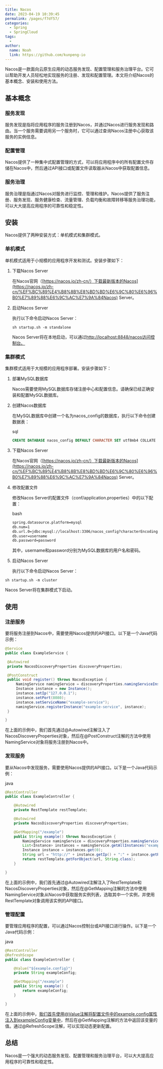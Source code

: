 ```yaml
---
title: Nacos
date: 2023-04-19 10:39:45
permalink: /pages/f7df57/
categories:
  - Spring
  - SpringCloud
tags:
  - 
author: 
  name: Noah
  link: https://github.com/kunpeng-io
---
```

Nacos是一款面向云原生应用的动态服务发现、配置管理和服务治理平台。它可以帮助开发人员轻松地实现服务的注册、发现和配置管理。本文将介绍Nacos的基本概念、安装和使用方法。

基本概念
----

### 服务发现

服务发现是指将应用程序的服务注册到Nacos，并通过Nacos进行服务发现和路由。当一个服务需要调用另一个服务时，它可以通过查询Nacos注册中心获取该服务的实例信息。

### 配置管理

Nacos提供了一种集中式配置管理的方式，可以将应用程序中的所有配置文件存储在Nacos中，然后通过API接口或配置文件读取器从Nacos中获取配置信息。

### 服务治理

服务治理是指通过Nacos对服务进行监控、管理和维护。Nacos提供了服务注册、服务发现、服务健康检查、流量管理、负载均衡和故障转移等服务治理功能，可以大大提高应用程序的可靠性和稳定性。

安装
--

Nacos提供了两种安装方式：单机模式和集群模式。

### 单机模式

单机模式适用于小规模的应用程序开发和测试。安装步骤如下：

1.  下载Nacos Server

    在Nacos官网（[https://nacos.io/zh-cn/）下载最新版本的Nacos](https://nacos.io/zh-cn/%EF%BC%89%E4%B8%8B%E8%BD%BD%E6%9C%80%E6%96%B0%E7%89%88%E6%9C%AC%E7%9A%84Nacos) Server。

2.  启动Nacos Server

    执行以下命令启动Nacos Server：

    `sh startup.sh -m standalone`

    Nacos Server将在本地启动，可以通过[http://localhost:8848/nacos访问控制台。](http://localhost:8848/nacos%E8%AE%BF%E9%97%AE%E6%8E%A7%E5%88%B6%E5%8F%B0%E3%80%82)


### 集群模式

集群模式适用于大规模的应用程序部署。安装步骤如下：

1.  部署MySQL数据库

    Nacos需要使用MySQL数据库存储注册中心和配置信息。请确保已经正确安装和配置MySQL数据库。

2.  创建Nacos数据库

    在MySQL数据库中创建一个名为nacos\_config的数据库，执行以下命令创建数据表：

    sql

    ```sql
    CREATE DATABASE nacos_config DEFAULT CHARACTER SET utf8mb4 COLLATE utf8mb4_general_ci;
    ```

3.  下载Nacos Server

    在Nacos官网（[https://nacos.io/zh-cn/）下载最新版本的Nacos](https://nacos.io/zh-cn/%EF%BC%89%E4%B8%8B%E8%BD%BD%E6%9C%80%E6%96%B0%E7%89%88%E6%9C%AC%E7%9A%84Nacos) Server。

4.  修改配置文件

    修改Nacos Server的配置文件（conf/application.properties）中的以下配置：

    bash

    ```bash
    spring.datasource.platform=mysql
    db.num=1
    db.url.0=jdbc:mysql://localhost:3306/nacos_config?characterEncoding=utf8&connectTimeout=1000&socketTimeout=3000&autoReconnect=true
    db.user=username
    db.password=password
    ```

    其中，username和password分别为MySQL数据库的用户名和密码。

5.  启动Nacos Server

    执行以下命令启动Nacos Server：

```shell
sh startup.sh -m cluster
```


Nacos Server将在集群模式下启动。

## 使用

### 注册服务

要将服务注册到Nacos中，需要使用Nacos提供的API接口。以下是一个Java代码示例：

```java
@Service
public class ExampleService {

 @Autowired
 private NacosDiscoveryProperties discoveryProperties;

 @PostConstruct
 public void register() throws NacosException {
     NamingService namingService = discoveryProperties.namingServiceInstance();
     Instance instance = new Instance();
     instance.setIp("127.0.0.1");
     instance.setPort(8080);
     instance.setServiceName("example-service");
     namingService.registerInstance("example-service", instance);
 }

}
```

在上面的示例中，我们首先通过@Autowired注解注入了NacosDiscoveryProperties对象，然后在@PostConstruct注解的方法中使用NamingService对象将服务注册到Nacos中。

### 发现服务

要从Nacos中发现服务，需要使用Nacos提供的API接口。以下是一个Java代码示例：

java

```java
@RestController
public class ExampleController {

    @Autowired
    private RestTemplate restTemplate;

    @Autowired
    private NacosDiscoveryProperties discoveryProperties;

    @GetMapping("/example")
    public String example() throws NacosException {
        NamingService namingService = discoveryProperties.namingServiceInstance();
        List<Instance> instances = namingService.getAllInstances("example-service");
        Instance instance = instances.get(0);
        String url = "http://" + instance.getIp() + ":" + instance.getPort() + "/api/example";
        return restTemplate.getForObject(url, String.class);
    }

}
```

在上面的示例中，我们首先通过@Autowired注解注入了RestTemplate和NacosDiscoveryProperties对象，然后在@GetMapping注解的方法中使用NamingService对象从Nacos中获取服务实例列表，选取其中一个实例，并使用RestTemplate对象调用该实例的API接口。

### 管理配置

要管理应用程序的配置，可以通过Nacos控制台或API接口进行操作。以下是一个Java代码示例：

java

```java
@RestController
@RefreshScope
public class ExampleController {

    @Value("${example.config}")
    private String exampleConfig;

    @GetMapping("/example")
    public String example() {
        return exampleConfig;
    }

}
```

在上面的示例中，我们首先使用@Value注解将配置文件中的example.config属性注入到exampleConfig变量中，然后在@GetMapping注解的方法中返回该变量的值。通过@RefreshScope注解，可以实现动态更新配置。

总结
--

Nacos是一个强大的动态服务发现、配置管理和服务治理平台，可以大大提高应用程序的可靠性和稳定性。